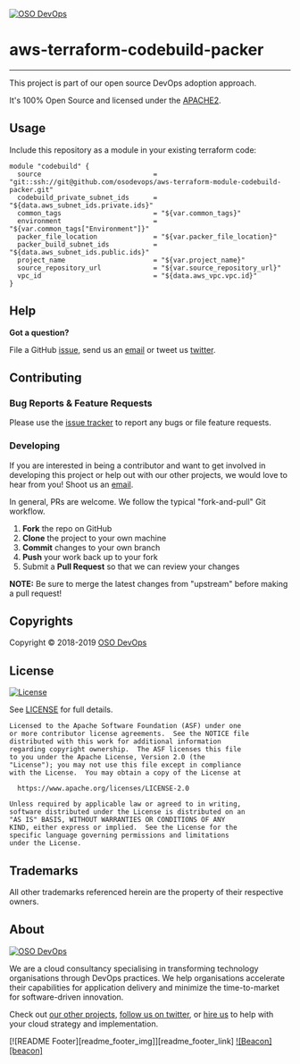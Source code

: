 [![OSO DevOps][logo]](https://osodevops.io)

# aws-terraform-codebuild-packer

---

This project is part of our open source DevOps adoption approach. 

It's 100% Open Source and licensed under the [APACHE2](LICENSE).

## Usage

Include this repository as a module in your existing terraform code:
```hcl
module "codebuild" {
  source                            = "git::ssh://git@github.com/osodevops/aws-terraform-module-codebuild-packer.git"
  codebuild_private_subnet_ids      = "${data.aws_subnet_ids.private.ids}"
  common_tags                       = "${var.common_tags}"
  environment                       = "${var.common_tags["Environment"]}"
  packer_file_location              = "${var.packer_file_location}"
  packer_build_subnet_ids           = "${data.aws_subnet_ids.public.ids}"
  project_name                      = "${var.project_name}"
  source_repository_url             = "${var.source_repository_url}"
  vpc_id                            = "${data.aws_vpc.vpc.id}"
}
```

## Help

**Got a question?**

File a GitHub [issue](https://github.com/osodevops/aws-terraform-module-codebuild-packer/issues), send us an [email][email] or tweet us [twitter][twitter].

## Contributing

### Bug Reports & Feature Requests

Please use the [issue tracker](https://github.com/osodevops/aws-terraform-module-codebuild-packer/issues) to report any bugs or file feature requests.

### Developing

If you are interested in being a contributor and want to get involved in developing this project or help out with our other projects, we would love to hear from you! Shoot us an [email][email].

In general, PRs are welcome. We follow the typical "fork-and-pull" Git workflow.

 1. **Fork** the repo on GitHub
 2. **Clone** the project to your own machine
 3. **Commit** changes to your own branch
 4. **Push** your work back up to your fork
 5. Submit a **Pull Request** so that we can review your changes

**NOTE:** Be sure to merge the latest changes from "upstream" before making a pull request!

## Copyrights

Copyright © 2018-2019 [OSO DevOps](https://osodevops.io)

## License 

[![License](https://img.shields.io/badge/License-Apache%202.0-blue.svg)](https://opensource.org/licenses/Apache-2.0) 

See [LICENSE](LICENSE) for full details.

    Licensed to the Apache Software Foundation (ASF) under one
    or more contributor license agreements.  See the NOTICE file
    distributed with this work for additional information
    regarding copyright ownership.  The ASF licenses this file
    to you under the Apache License, Version 2.0 (the
    "License"); you may not use this file except in compliance
    with the License.  You may obtain a copy of the License at

      https://www.apache.org/licenses/LICENSE-2.0

    Unless required by applicable law or agreed to in writing,
    software distributed under the License is distributed on an
    "AS IS" BASIS, WITHOUT WARRANTIES OR CONDITIONS OF ANY
    KIND, either express or implied.  See the License for the
    specific language governing permissions and limitations
    under the License.

## Trademarks

All other trademarks referenced herein are the property of their respective owners.

## About

[![OSO DevOps][logo]][website]

We are a cloud consultancy specialising in transforming technology organisations through DevOps practices. We help organisations accelerate their capabilities for application delivery and minimize the time-to-market for software-driven innovation. 

Check out [our other projects][github], [follow us on twitter][twitter], or [hire us][hire] to help with your cloud strategy and implementation.




[![README Footer][readme_footer_img]][readme_footer_link]
[![Beacon][beacon]][website]

  [logo]: https://osodevops.io/assets/images/logo-purple-b3af53cc.svg
  [website]: https://osodevops.io/
  [github]: https://github.com/orgs/osodevops/
  [hire]: https://osodevops.io/contact/
  [linkedin]: https://www.linkedin.com/company/oso-devops
  [twitter]: https://twitter.com/osodevops
  [email]: https://www.osodevops.io/contact/